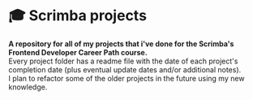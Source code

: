 # 🎓 Scrimba projects
**A repository for all of my projects that i've done for the Scrimba's Frontend Developer Career Path course.**<br> 
Every project folder has a readme file with the date of each project's completion date (plus eventual update dates and/or additional notes).<br>
I plan to refactor some of the older projects in the future using my new knowledge.
